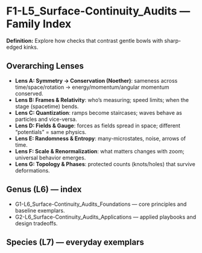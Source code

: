 # F1-L5_Surface-Continuity_Audits — Family Index
**Definition:** Explore how checks that contrast gentle bowls with sharp-edged kinks.

## Overarching Lenses

- **Lens A: Symmetry -> Conservation (Noether)**: sameness across time/space/rotation → energy/momentum/angular momentum conserved.
- **Lens B: Frames & Relativity**: who’s measuring; speed limits; when the stage (spacetime) bends.
- **Lens C: Quantization**: ramps become staircases; waves behave as particles and vice-versa.
- **Lens D: Fields & Gauge**: forces as fields spread in space; different “potentials” = same physics.
- **Lens E: Randomness & Entropy**: many-microstates, noise, arrows of time.
- **Lens F: Scale & Renormalization**: what matters changes with zoom; universal behavior emerges.
- **Lens G: Topology & Phases**: protected counts (knots/holes) that survive deformations.

## Genus (L6) — index
- G1-L6_Surface-Continuity_Audits_Foundations — core principles and baseline exemplars.
- G2-L6_Surface-Continuity_Audits_Applications — applied playbooks and design tradeoffs.

## Species (L7) — everyday exemplars
